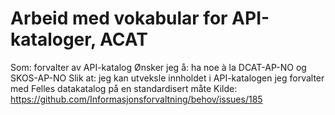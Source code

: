 # Arbeid med vokabular for API-kataloger, ACAT

Som: forvalter av API-katalog
Ønsker jeg å: ha noe à la DCAT-AP-NO og SKOS-AP-NO
Slik at: jeg kan utveksle innholdet i API-katalogen jeg forvalter med Felles datakatalog på en standardisert måte
Kilde: https://github.com/Informasjonsforvaltning/behov/issues/185
